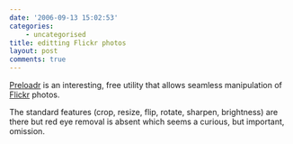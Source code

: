 ```yaml
---
date: '2006-09-13 15:02:53'
categories:
    - uncategorised
title: editting Flickr photos
layout: post
comments: true
---
```


[Preloadr](http://preloadr.com/) is an interesting, free utility that
allows seamless manipulation of [Flickr](http://flickr.com/) photos.

The standard features (crop, resize, flip, rotate, sharpen, brightness)
are there but red eye removal is absent which seems a curious, but
important, omission.

